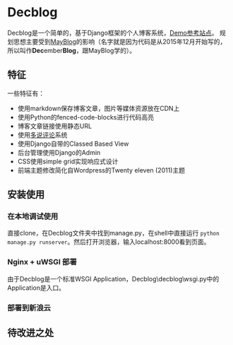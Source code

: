 # Decblog
Decblog是一个简单的，基于Django框架的个人博客系统，[Demo参考站点](http://litp.applinzi.com/)。
规划思想主要受到[MayBlog](https://github.com/flyhigher139/mayblog)的影响（名字就是因为代码是从2015年12月开始写的，所以叫作**Dec**ember**Blog**，跟MayBlog学的）。

## 特征
一些特征有：
* 使用markdown保存博客文章，图片等媒体资源放在CDN上
* 使用Python的fenced-code-blocks进行代码高亮
* 博客文章链接使用静态URL
* 使用[多说评论](http://www.duoshuo.com)系统
* 使用Django自带的Classed Based View
* 后台管理使用Django的Admin
* CSS使用simple grid实现响应式设计
* 前端主题修改简化自Wordpress的Twenty eleven (2011)主题

## 安装使用
### 在本地调试使用
直接clone，在Decblog文件夹中找到manage.py，在shell中直接运行 `python manage.py runserver`。然后打开浏览器，输入localhost:8000看到页面。
### Nginx + uWSGI 部署
由于Decblog是一个标准WSGI Application，Decblog\decblog\wsgi.py中的Application是入口。

### 部署到新浪云

## 待改进之处
